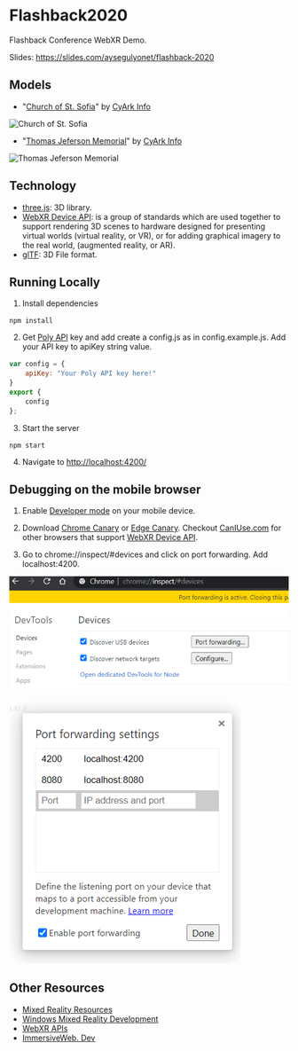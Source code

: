 ﻿# Flashback2020

Flashback Conference WebXR Demo.

Slides: https://slides.com/aysegulyonet/flashback-2020

## Models

 - "[Church of St. Sofia](https://poly.google.com/view/13hUrQbMlAt)" by [CyArk Info](https://poly.google.com/user/4U4FhbhDQdR)

 

![Church of St. Sofia](images/ChurchofStSophia.gif)

 - "[Thomas Jeferson Memorial](https://poly.google.com/view/3uHfaa5Kmki)"  by [CyArk Info](https://poly.google.com/user/4U4FhbhDQdR)

 

![Thomas Jeferson Memorial](images/ThomasJeffersonMemorialUSA.gif)

## Technology

* [three.js](https://threejs.org/): 3D library.
* [WebXR Device API](https://developer.mozilla.org/en-US/docs/Web/API/WebXR_Device_API): is a group of standards which are used together to support rendering 3D scenes to hardware designed for presenting virtual worlds (virtual reality, or VR), or for adding graphical imagery to the real world, (augmented reality, or AR). 
* [glTF](https://www.khronos.org/gltf/): 3D File format.

## Running Locally

1. Install dependencies

``` 
npm install
```

2. Get [Poly API](https://developers.google.com/poly/develop/api) key and add create a config.js as in config.example.js. Add your API key to apiKey string value.

``` js
var config = {
    apiKey: "Your Poly API key here!"
}
export {
    config
};
```

3. Start the server

``` 
npm start
```

4. Navigate to [http://localhost:4200/](http://localhost:4200/)

## Debugging on the mobile browser

1. Enable [Developer mode](https://developer.android.com/studio/debug/dev-options) on your mobile device.

2. Download [Chrome Canary](https://www.google.com/chrome/canary/) or [Edge Canary](https://www.microsoftedgeinsider.com/en-us/download). Checkout [CanIUse.com](https://caniuse.com/#feat=webxr) for other browsers that support [WebXR Device API](https://developer.mozilla.org/en-US/docs/Web/API/WebXR_Device_API).

3. Go to chrome://inspect/#devices and click on port forwarding. Add localhost:4200.

![Inspect Devices](images/portForwarding.png)

![Port Forwarding](images/portForwardingEnabled.png)

## Other Resources

* [Mixed Reality Resources](http://bit.ly/MixedRealityResources)
* [Windows Mixed Reality Development](https://docs.microsoft.com/en-us/windows/mixed-reality/?WT.mc_id=flashback-github-ayyonet)
* [WebXR APIs](https://developer.mozilla.org/en-US/docs/Web/API/WebXR_Device_API)
* [ImmersiveWeb. Dev](https://immersiveweb.dev/)
